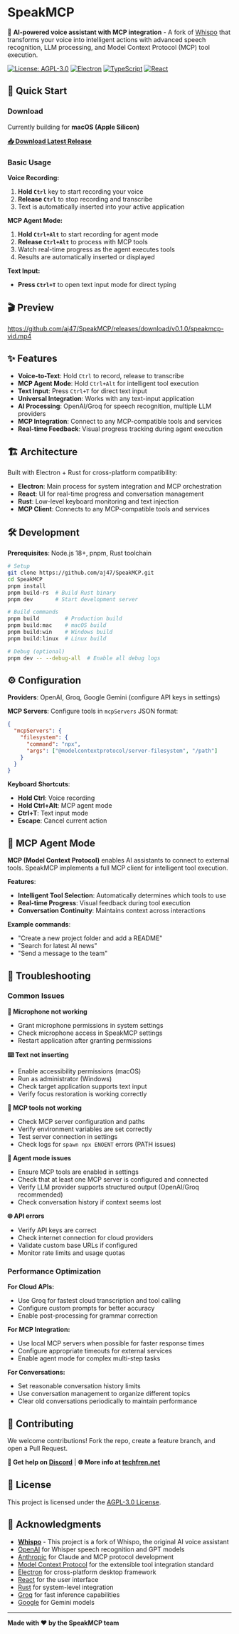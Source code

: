 # SpeakMCP

🎤 **AI-powered voice assistant with MCP integration** - A fork of [Whispo](https://github.com/whispo/whispo) that transforms your voice into intelligent actions with advanced speech recognition, LLM processing, and Model Context Protocol (MCP) tool execution.

[![License: AGPL-3.0](https://img.shields.io/badge/License-AGPL%203.0-blue.svg)](./LICENSE)
[![Electron](https://img.shields.io/badge/Electron-31.0.2-47848f.svg)](https://electronjs.org/)
[![TypeScript](https://img.shields.io/badge/TypeScript-5.6.3-blue.svg)](https://www.typescriptlang.org/)
[![React](https://img.shields.io/badge/React-18.3.1-61dafb.svg)](https://reactjs.org/)

## 🚀 Quick Start

### Download

Currently building for **macOS (Apple Silicon)**

**[📥 Download Latest Release](https://github.com/aj47/SpeakMCP/releases/latest)**

### Basic Usage

**Voice Recording:**

1. **Hold `Ctrl`** key to start recording your voice
2. **Release `Ctrl`** to stop recording and transcribe
3. Text is automatically inserted into your active application

**MCP Agent Mode:**

1. **Hold `Ctrl+Alt`** to start recording for agent mode
2. **Release `Ctrl+Alt`** to process with MCP tools
3. Watch real-time progress as the agent executes tools
4. Results are automatically inserted or displayed

**Text Input:**

- **Press `Ctrl+T`** to open text input mode for direct typing

## 🎬 Preview

https://github.com/aj47/SpeakMCP/releases/download/v0.1.0/speakmcp-vid.mp4

## ✨ Features

- **Voice-to-Text**: Hold `Ctrl` to record, release to transcribe
- **MCP Agent Mode**: Hold `Ctrl+Alt` for intelligent tool execution
- **Text Input**: Press `Ctrl+T` for direct text input
- **Universal Integration**: Works with any text-input application
- **AI Processing**: OpenAI/Groq for speech recognition, multiple LLM providers
- **MCP Integration**: Connect to any MCP-compatible tools and services
- **Real-time Feedback**: Visual progress tracking during agent execution

## 🏗️ Architecture

Built with Electron + Rust for cross-platform compatibility:
- **Electron**: Main process for system integration and MCP orchestration
- **React**: UI for real-time progress and conversation management
- **Rust**: Low-level keyboard monitoring and text injection
- **MCP Client**: Connects to any MCP-compatible tools and services

## 🛠️ Development

**Prerequisites**: Node.js 18+, pnpm, Rust toolchain

```bash
# Setup
git clone https://github.com/aj47/SpeakMCP.git
cd SpeakMCP
pnpm install
pnpm build-rs  # Build Rust binary
pnpm dev       # Start development server

# Build commands
pnpm build        # Production build
pnpm build:mac    # macOS build
pnpm build:win    # Windows build
pnpm build:linux  # Linux build

# Debug (optional)
pnpm dev -- --debug-all  # Enable all debug logs
```

## ⚙️ Configuration

**Providers**: OpenAI, Groq, Google Gemini (configure API keys in settings)

**MCP Servers**: Configure tools in `mcpServers` JSON format:
```json
{
  "mcpServers": {
    "filesystem": {
      "command": "npx",
      "args": ["@modelcontextprotocol/server-filesystem", "/path"]
    }
  }
}
```

**Keyboard Shortcuts**:
- **Hold Ctrl**: Voice recording
- **Hold Ctrl+Alt**: MCP agent mode
- **Ctrl+T**: Text input mode
- **Escape**: Cancel current action

## 🤖 MCP Agent Mode

**MCP (Model Context Protocol)** enables AI assistants to connect to external tools. SpeakMCP implements a full MCP client for intelligent tool execution.

**Features**:
- **Intelligent Tool Selection**: Automatically determines which tools to use
- **Real-time Progress**: Visual feedback during tool execution
- **Conversation Continuity**: Maintains context across interactions

**Example commands**:
- "Create a new project folder and add a README"
- "Search for latest AI news"
- "Send a message to the team"

## 🚨 Troubleshooting

### Common Issues

**🎤 Microphone not working**

- Grant microphone permissions in system settings
- Check microphone access in SpeakMCP settings
- Restart application after granting permissions

**⌨️ Text not inserting**

- Enable accessibility permissions (macOS)
- Run as administrator (Windows)
- Check target application supports text input
- Verify focus restoration is working correctly

**🔧 MCP tools not working**

- Check MCP server configuration and paths
- Verify environment variables are set correctly
- Test server connection in settings
- Check logs for `spawn npx ENOENT` errors (PATH issues)

**🤖 Agent mode issues**

- Ensure MCP tools are enabled in settings
- Check that at least one MCP server is configured and connected
- Verify LLM provider supports structured output (OpenAI/Groq recommended)
- Check conversation history if context seems lost

**🌐 API errors**

- Verify API keys are correct
- Check internet connection for cloud providers
- Validate custom base URLs if configured
- Monitor rate limits and usage quotas

### Performance Optimization

**For Cloud APIs:**

- Use Groq for fastest cloud transcription and tool calling
- Configure custom prompts for better accuracy
- Enable post-processing for grammar correction

**For MCP Integration:**

- Use local MCP servers when possible for faster response times
- Configure appropriate timeouts for external services
- Enable agent mode for complex multi-step tasks

**For Conversations:**

- Set reasonable conversation history limits
- Use conversation management to organize different topics
- Clear old conversations periodically to maintain performance

## 🤝 Contributing

We welcome contributions! Fork the repo, create a feature branch, and open a Pull Request.

**💬 Get help on [Discord](https://discord.gg/naGJHsKc)** | **🌐 More info at [techfren.net](https://techfren.net)**

## 📄 License

This project is licensed under the [AGPL-3.0 License](./LICENSE).

## 🙏 Acknowledgments

- **[Whispo](https://github.com/whispo/whispo)** - This project is a fork of Whispo, the original AI voice assistant
- [OpenAI](https://openai.com/) for Whisper speech recognition and GPT models
- [Anthropic](https://anthropic.com/) for Claude and MCP protocol development
- [Model Context Protocol](https://modelcontextprotocol.io/) for the extensible tool integration standard
- [Electron](https://electronjs.org/) for cross-platform desktop framework
- [React](https://reactjs.org/) for the user interface
- [Rust](https://rust-lang.org/) for system-level integration
- [Groq](https://groq.com/) for fast inference capabilities
- [Google](https://ai.google.dev/) for Gemini models

---

**Made with ❤️ by the SpeakMCP team**
